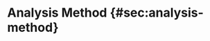 # Analysis Method {#sec:analysis-method}

<!--
* Consent dialog detection
    * Existing research on the web
    * Our approach
    * Classification (dialog, notice, link)
    * Interaction with CD
* Violation identification
* Tracking content classification
    * Endpoint-specific adapters
    * Previous approach (extended?)
* Privacy labels
-->
